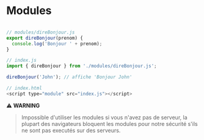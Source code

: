 # Modules

```js

// modules/direBonjour.js
export direBonjour(prenom) {
  console.log('Bonjour ' + prenom);
}

// index.js
import { direBonjour } from './modules/direBonjour.js';

direBonjour('John'); // affiche 'Bonjour John'

// index.html
<script type="module" src="index.js"></script>

```

⚠️ **WARNING**
> Impossible d'utiliser les modules si vous n'avez pas de serveur, la plupart des navigateurs bloquent les modules pour notre sécurité s'ils ne sont pas executés sur des serveurs.




